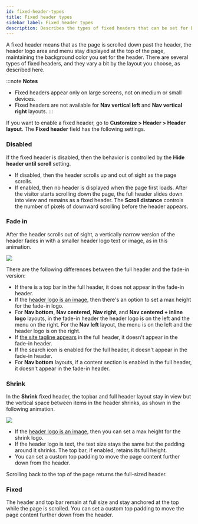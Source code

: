 ```yaml
---
id: fixed-header-types
title: Fixed header types
sidebar_label: Fixed header types
description: Describes the types of fixed headers that can be set for Beaver Builder Theme headers in the Customizer.
---
```


A fixed header means that as the page is scrolled down past the header, the header logo area and menu stay displayed at the top of the page, maintaining the background color you set for the header. There are several types of fixed headers, and they vary a bit by the layout you choose, as described here.

:::note **Notes**
* Fixed headers appear only on large screens, not on medium or small devices.
* Fixed headers are not available for **Nav vertical left**  and **Nav vertical right** layouts.
:::

If you want to enable a fixed header, go to **Customize > Header > Header layout**. The **Fixed header** field has the following settings.

### Disabled

If the fixed header is disabled, then the behavior is controlled by the **Hide header until scroll** setting. 
* If disabled, then the header scrolls up and out of sight as the page scrolls. 
* If enabled, then no header is displayed when the page first loads. After the visitor starts scrolling down the page, the full header slides down into view and remains as a fixed header. The **Scroll distance** controls the number of pixels of downward scrolling before the header appears.

### Fade in

After the header scrolls out of sight, a vertically narrow version of the header fades in with a smaller header logo text or image, as in this animation.

![](/img/fixed-header-types-bd26ac2c.gif)

There are the following differences between the full header and the fade-in version:

* If there is a top bar in the full header, it does not appear in the fade-in header.
* If the [header logo is an image](/bb-theme/customizer-settings/header.md/##header-logo), then there's an option to set a max height for the fade-in logo.
* For **Nav bottom**, **Nav centered**, **Nav right**, and **Nav centered + inline logo** layouts, in the fade-in header the header logo is on the left and the menu on the right. For the **Nav left** layout, the menu is on the left and the header logo is on the right.
* If [the site tagline appears](/bb-theme/defaults-for-layouts-content/headers-nav-menus/add-the-site-tagline-to-the-header.md) in the full header, it doesn't appear in the fade-in header. 
* If the search icon is enabled for the full header, it doesn't appear in the fade-in header. 
* For **Nav bottom** layouts, if a content section is enabled in the full header, it doesn't appear in the fade-in header.

### Shrink

In the **Shrink** fixed header, the topbar and full header layout stay in view but the vertical space between items in the header shrinks, as shown in the following animation. 

![](/img/fixed-header-types-b6a20a1b.gif)

* If the [header logo is an image](/bb-theme/customizer-settings/header.md/##header-logo), then you can set a max height for the shrink logo.
* If the header logo is text, the text size stays the same but the padding around it shrinks. The top bar, if enabled, retains its full height. 
* You can set a custom top padding to move the page content further down from the header.

Scrolling back to the top of the page returns the full-sized header.

### Fixed

The header and top bar remain at full size and stay anchored at the top while the page is scrolled. You can set a custom top padding to move the page content further down from the header.

